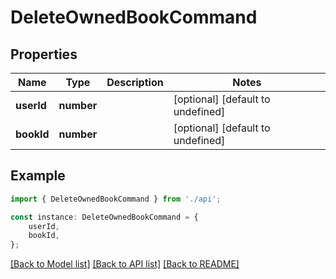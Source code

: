 # DeleteOwnedBookCommand


## Properties

Name | Type | Description | Notes
------------ | ------------- | ------------- | -------------
**userId** | **number** |  | [optional] [default to undefined]
**bookId** | **number** |  | [optional] [default to undefined]

## Example

```typescript
import { DeleteOwnedBookCommand } from './api';

const instance: DeleteOwnedBookCommand = {
    userId,
    bookId,
};
```

[[Back to Model list]](../README.md#documentation-for-models) [[Back to API list]](../README.md#documentation-for-api-endpoints) [[Back to README]](../README.md)
